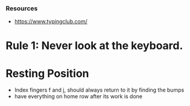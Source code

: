 ### Resources 
- https://www.typingclub.com/

# Rule 1: Never look at the keyboard.

# Resting Position
- Index fingers f and j, should always return to it by finding the bumps
- have everything on home row after its work is done